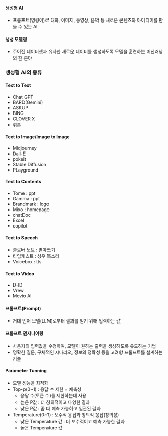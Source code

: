 #### 생성형 AI
- 프롬프트(명령어)로 대화, 이미지, 동영상, 음악 등 새로운 콘텐츠와 아이디어를 만들 수 있는 AI

#### 생성 모델링
- 주어진 데이터셋과 유사한 새로운 데이터를 생성하도록 모델을 훈련하는 머신러닝의 한 분야

### 생성형 AI의 종류
#### Text to Text
- Chat GPT
- BARD(Gemini)
- ASKUP
- BING
- CLOVER X
- 뤼튼

#### Text to Image/Image to Image
- Midjourney
- Dall-E
- pokeit
- Stable Diffusion
- PLayground

#### Text to Contents
- Tome : ppt
- Gamma : ppt
- Brandmark : logo
- Mixo : homepage
- chatDoc
- Excel
- copilot

#### Text to Speech
- 클로버 노트 : 받아쓰기
- 타입캐스트 : 성우 목소리
- Voicebox : tts

#### Text to Video
- D-ID
- Vrew
- Movio AI

#### 프롬프트(Prompt)
- 거대 언어 모델(LLM)로부터 결과를 얻기 위해 입력하는 값

#### 프롬프트 엔지니어링
- 사용자의 입력값을 수정하여, 모델이 원하는 출력을 생성하도록 유도하는 기법
- 명확한 질문, 구체적인 시나리오, 정보의 정확성 등을 고려항 프롬프트를 설계하는 기술

#### Parameter Tunning
- 모델 성능을 최적화
- Top-p(0~1) : 응답 수 제한 = 예측성
	- 응답 수(토큰 수)를 제한하는데 사용
	- 높은 P값 : 더 창의적이고 다양한 결과
	- 낮은 P값 : 좀 더 예측 가능하고 일관된 결과
- Temperature(0~1) : 보수적 응답과 창의적 응답(창의성)
	- 낮은 Temperature 값 : 더 보수적이고 예측 가능한 결과
	- 높은 Temperature 값